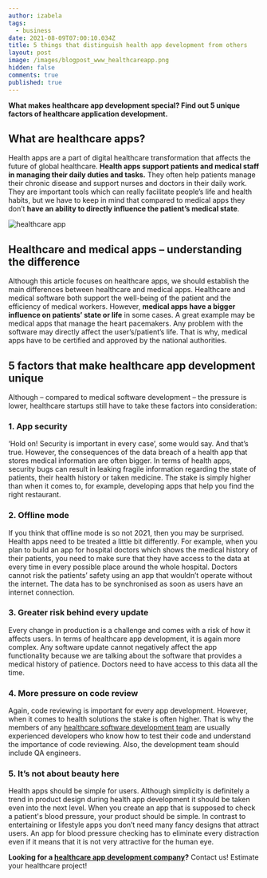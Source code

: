 ```yaml
---
author: izabela
tags:
  - business
date: 2021-08-09T07:00:10.034Z
title: 5 things that distinguish health app development from others
layout: post
image: /images/blogpost_www_healthcareapp.png
hidden: false
comments: true
published: true
---
```

**What makes healthcare app development special? Find out 5 unique factors of healthcare application development.**

## What are healthcare apps?

Health apps are a part of digital healthcare transformation that affects the future of global healthcare. **Health apps support patients and medical staff in managing their daily duties and tasks.** They often help patients manage their chronic disease and support nurses and doctors in their daily work. They are important tools which can really facilitate people’s life and health habits, but we have to keep in mind that compared to medical apps they don’t **have an ability to directly influence the patient’s medical state**.

![healthcare app](/images/healthcare_in_post5.png)

## Healthcare and medical apps – understanding the difference

Although this article focuses on healthcare apps, we should establish the main differences between healthcare and medical apps. Healthcare and medical software both support the well-being of the patient and the efficiency of medical workers. However, **medical apps have a bigger influence on patients’ state or life** in some cases. A great example may be medical apps that manage the heart pacemakers. Any problem with the software may directly affect the user’s/patient’s life. That is why, medical apps have to be certified and approved by the national authorities.

## 5 factors that make healthcare app development unique

Although – compared to medical software development – the pressure is lower, healthcare startups still have to take these factors into consideration:

### 1. App security

‘Hold on! Security is important in every case’, some would say. And that’s true. However, the consequences of the data breach of a health app that stores medical information are often bigger. In terms of health apps, security bugs can result in leaking fragile information regarding the state of patients, their health history or taken medicine. The stake is simply higher than when it comes to, for example, developing apps that help you find the right restaurant.

### 2. Offline mode

If you think that offline mode is so not 2021, then you may be surprised. Health apps need to be treated a little bit differently. For example, when you plan to build an app for hospital doctors which shows the medical history of their patients, you need to make sure that they have access to the data at every time in every possible place around the whole hospital. Doctors cannot risk the patients’ safety using an app that wouldn’t operate without the internet. The data has to be synchronised as soon as users have an internet connection.

### 3. Greater risk behind every update

Every change in production is a challenge and comes with a risk of how it affects users. In terms of healthcare app development, it is again more complex. Any software update cannot negatively affect the app functionality because we are talking about the software that provides a medical history of patience. Doctors need to have access to this data all the time.

### 4. More pressure on code review

Again, code reviewing is important for every app development. However, when it comes to health solutions the stake is often higher. That is why the members of any [healthcare software development team](/blog/how-to-develop-a-healthcare-app-startup-owner-perspective) are usually experienced developers who know how to test their code and understand the importance of code reviewing. Also, the development team should include QA engineers.

### 5. It’s not about beauty here

Health apps should be simple for users. Although simplicity is definitely a trend in product design during health app development it should be taken even into the next level. When you create an app that is supposed to check a patient's blood pressure, your product should be simple. In contrast to entertaining or lifestyle apps you don’t need many fancy designs that attract users. An app for blood pressure checking has to eliminate every distraction even if it means that it is not very attractive for the human eye.

**Looking for a [healthcare app development company](/start-project)?** Contact us! Estimate your healthcare project!